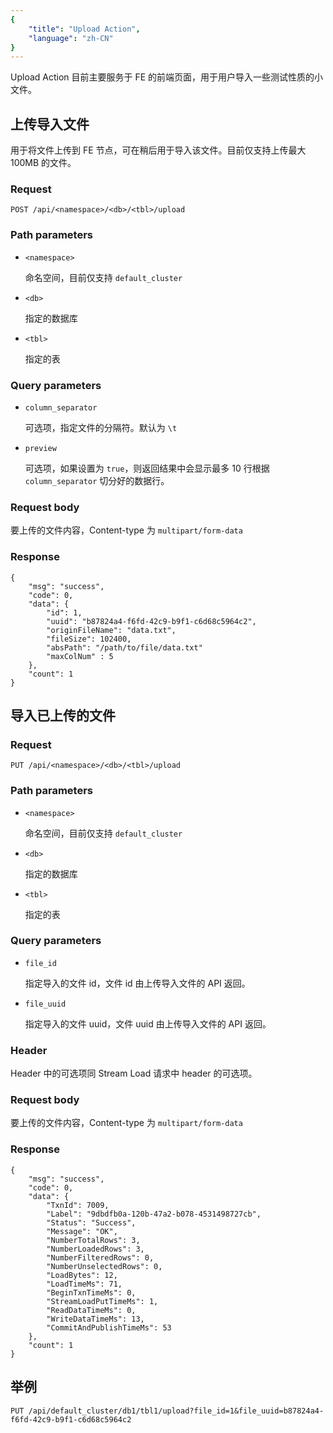 ```yaml
---
{
    "title": "Upload Action",
    "language": "zh-CN"
}
---
```


<!-- 
Licensed to the Apache Software Foundation (ASF) under one
or more contributor license agreements.  See the NOTICE file
distributed with this work for additional information
regarding copyright ownership.  The ASF licenses this file
to you under the Apache License, Version 2.0 (the
"License"); you may not use this file except in compliance
with the License.  You may obtain a copy of the License at

  http://www.apache.org/licenses/LICENSE-2.0

Unless required by applicable law or agreed to in writing,
software distributed under the License is distributed on an
"AS IS" BASIS, WITHOUT WARRANTIES OR CONDITIONS OF ANY
KIND, either express or implied.  See the License for the
specific language governing permissions and limitations
under the License.
-->



Upload Action 目前主要服务于 FE 的前端页面，用于用户导入一些测试性质的小文件。

## 上传导入文件

用于将文件上传到 FE 节点，可在稍后用于导入该文件。目前仅支持上传最大 100MB 的文件。

### Request

```
POST /api/<namespace>/<db>/<tbl>/upload
```
    
### Path parameters

* `<namespace>`

    命名空间，目前仅支持 `default_cluster`
    
* `<db>`

    指定的数据库
    
* `<tbl>`

    指定的表

### Query parameters

* `column_separator`

    可选项，指定文件的分隔符。默认为 `\t`
    
* `preview`

    可选项，如果设置为 `true`，则返回结果中会显示最多 10 行根据 `column_separator` 切分好的数据行。

### Request body

要上传的文件内容，Content-type 为 `multipart/form-data`

### Response

```
{
	"msg": "success",
	"code": 0,
	"data": {
        "id": 1,
        "uuid": "b87824a4-f6fd-42c9-b9f1-c6d68c5964c2",
        "originFileName": "data.txt",
        "fileSize": 102400,
        "absPath": "/path/to/file/data.txt"
        "maxColNum" : 5
	},
	"count": 1
}
```

## 导入已上传的文件

### Request

```
PUT /api/<namespace>/<db>/<tbl>/upload
```
    
### Path parameters

* `<namespace>`

    命名空间，目前仅支持 `default_cluster`
    
* `<db>`

    指定的数据库
    
* `<tbl>`

    指定的表

### Query parameters

* `file_id`

    指定导入的文件 id，文件 id 由上传导入文件的 API 返回。

* `file_uuid`

    指定导入的文件 uuid，文件 uuid 由上传导入文件的 API 返回。
    
### Header

Header 中的可选项同 Stream Load 请求中 header 的可选项。

### Request body

要上传的文件内容，Content-type 为 `multipart/form-data`

### Response

```
{
	"msg": "success",
	"code": 0,
	"data": {
		"TxnId": 7009,
		"Label": "9dbdfb0a-120b-47a2-b078-4531498727cb",
		"Status": "Success",
		"Message": "OK",
		"NumberTotalRows": 3,
		"NumberLoadedRows": 3,
		"NumberFilteredRows": 0,
		"NumberUnselectedRows": 0,
		"LoadBytes": 12,
		"LoadTimeMs": 71,
		"BeginTxnTimeMs": 0,
		"StreamLoadPutTimeMs": 1,
		"ReadDataTimeMs": 0,
		"WriteDataTimeMs": 13,
		"CommitAndPublishTimeMs": 53
	},
	"count": 1
}
```

## 举例

```
PUT /api/default_cluster/db1/tbl1/upload?file_id=1&file_uuid=b87824a4-f6fd-42c9-b9f1-c6d68c5964c2
```

